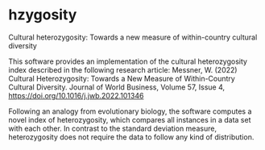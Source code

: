 # hzygosity
Cultural heterozygosity: Towards a new measure of within-country cultural diversity

This software provides an implementation of the cultural heterozygosity index described in the following research article:
Messner, W. (2022) Cultural Heterozygosity: Towards a New Measure of Within-Country Cultural Diversity. Journal of World Business, Volume 57, Issue 4, https://doi.org/10.1016/j.jwb.2022.101346

Following an analogy from evolutionary biology, the software computes a novel index of heterozygosity, which compares all instances in a data set with each other. In contrast to the standard deviation measure, heterozygosity does not require the data to follow any kind of distribution.
